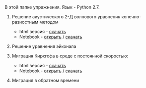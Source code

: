 В этой папке упражнения.
Язык - Python 2.7.

1. Решение акустического 2-Д волнового уравнения конечно-разностным методом
    - html версия - [скачать](https://github.com/antongrin/intro-imaging-msu/raw/master/exercises/ex_01-html_acoustic_fd2d.rar)
    - Notebook - [открыть](https://github.com/antongrin/intro-imaging-msu/blob/master/exercises/ex_01-NB_AcFD2D.ipynb) / [скачать](https://github.com/antongrin/intro-imaging-msu/raw/master/exercises/ex_01-NB_AcFD2D.ipynb)
2. Решение уравнения эйконала
3. Миграция Кирхгофа в среде с постоянной скоростью:
    - html версия - [скачать](https://github.com/antongrin/intro-imaging-msu/raw/master/exercises/ex_03-html_Kirchhoff_migration.rar)
    - Notebook - [открыть](https://github.com/antongrin/intro-imaging-msu/blob/master/exercises/ex_03-NB_Kirchhoff_Mig_v5_for_students.ipynb) / [скачать](https://github.com/antongrin/intro-imaging-msu/raw/master/exercises/ex_03-NB_Kirchhoff_Mig_v5_for_students.ipynb)

4. Миграция в обратном времени
